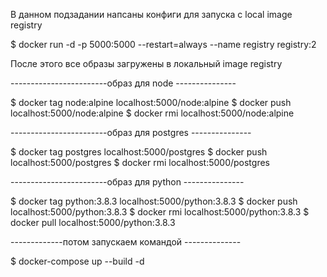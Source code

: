 В данном подзадании напсаны конфиги для запуска с local image registry

$ docker run -d -p 5000:5000 --restart=always --name registry registry:2

После этого все образы загружены в локальный image registry

------------------------образ для node ---------------

$ docker tag node:alpine localhost:5000/node:alpine
$ docker push localhost:5000/node:alpine
$ docker rmi localhost:5000/node:alpine

------------------------образ для postgres ---------------

$ docker tag postgres localhost:5000/postgres
$ docker push localhost:5000/postgres
$ docker rmi localhost:5000/postgres

------------------------образ для python ---------------

$  docker tag python:3.8.3 localhost:5000/python:3.8.3
$ docker push localhost:5000/python:3.8.3
$ docker rmi localhost:5000/python:3.8.3
$ docker pull localhost:5000/python:3.8.3

-------------потом запускаем командой --------------

$ docker-compose up --build -d